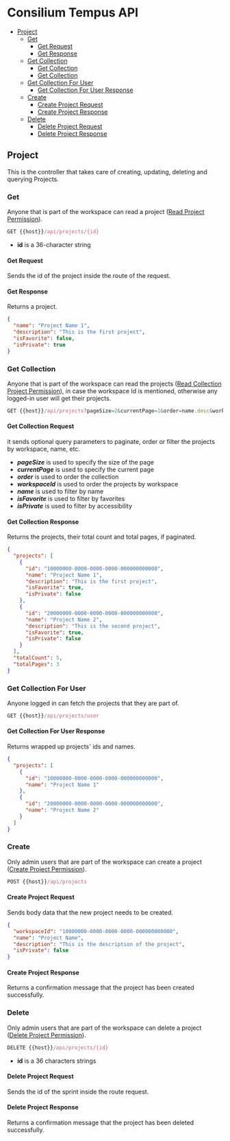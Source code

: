 # Consilium Tempus API

* [Project](#project)
  * [Get](#get)
    * [Get Request](#get-request)
    * [Get Response](#get-response)
  * [Get Collection](#get-collection)
    * [Get Collection](#get-collection-request)
    * [Get Collection](#get-collection-response)
  * [Get Collection For User](#get-collection-for-user)
    * [Get Collection For User Response](#get-collection-for-user-response)
  * [Create](#create)
    * [Create Project Request](#create-project-request)
    * [Create Project Response](#create-project-response)
  * [Delete](#delete)
    * [Delete Project Request](#delete-project-request)
    * [Delete Project Response](#delete-project-response)

## Project

This is the controller that takes care of creating, updating, deleting and querying Projects.


### Get

Anyone that is part of the workspace can read a project
([Read Project Permission](../Security.md/#permissions)).

```js
GET {{host}}/api/projects/{id}
```

- **id** is a 36-character string

#### Get Request

Sends the id of the project inside the route of the request.

#### Get Response

Returns a project.

```json
{
  "name": "Project Name 1",
  "description": "This is the first project",
  "isFavorite": false,
  "isPrivate": true
}
```


### Get Collection

Anyone that is part of the workspace can read the projects
([Read Collection Project Permission](../Security.md/#permissions)),
in case the workspace Id is mentioned, otherwise any logged-in user will get their projects.

```js
GET {{host}}/api/projects?pageSize=2&currentPage=1&order=name.desc&workspaceId=10000000-0000-0000-0000-000000000000&name=project&isFavorite=true&isPrivate=false
```

#### Get Collection Request

it sends optional query parameters to paginate, order or filter the projects by workspace, name, etc.

- _**pageSize**_ is used to specify the size of the page
- _**currentPage**_ is used to specify the current page
- _**order**_ is used to order the collection
- _**workspaceId**_ is used to order the projects by workspace
- _**name**_ is used to filter by name
- _**isFavorite**_ is used to filter by favorites
- _**isPrivate**_ is used to filter by accessibility

#### Get Collection Response

Returns the projects, their total count and total pages, if paginated.

```json
{
  "projects": [
    {
      "id": "10000000-0000-0000-0000-000000000000",
      "name": "Project Name 1",
      "description": "This is the first project",
      "isFavorite": true,
      "isPrivate": false
    },
    {
      "id": "20000000-0000-0000-0000-000000000000",
      "name": "Project Name 2",
      "description": "This is the second project",
      "isFavorite": true,
      "isPrivate": false
    }
  ],
  "totalCount": 5,
  "totalPages": 3
}
```


### Get Collection For User

Anyone logged in can fetch the projects that they are part of.

```js
GET {{host}}/api/projects/user
```

#### Get Collection For User Response

Returns wrapped up projects' ids and names.

```json
{
  "projects": [
    {
      "id": "10000000-0000-0000-0000-000000000000",
      "name": "Project Name 1"
    },
    {
      "id": "20000000-0000-0000-0000-000000000000",
      "name": "Project Name 2"
    }
  ]
}
```


### Create

Only admin users that are part of the workspace can create a project
([Create Project Permission](../Security.md/#permissions)).

```js
POST {{host}}/api/projects
```

#### Create Project Request

Sends body data that the new project needs to be created.

```json
{
  "workspaceId": "10000000-0000-0000-0000-000000000000",
  "name": "Project Name",
  "description": "This is the description of the project",
  "isPrivate": false
}
```

#### Create Project Response

Returns a confirmation message that the project has been created successfully.


### Delete

Only admin users that are part of the workspace can delete a project
([Delete Project Permission](../Security.md/#permissions)).

```js
DELETE {{host}}/api/projects/{id}
```

- **id** is a 36 characters strings

#### Delete Project Request

Sends the id of the sprint inside the route request.

#### Delete Project Response

Returns a confirmation message that the project has been deleted successfully.